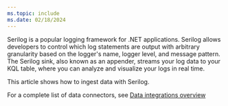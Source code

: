 ```yaml
---
ms.topic: include
ms.date: 02/18/2024
---
```


Serilog is a popular logging framework for .NET applications. Serilog allows developers to control which log statements are output with arbitrary granularity based on the logger's name, logger level, and message pattern. The Serilog sink, also known as an appender, streams your log data to your KQL table, where you can analyze and visualize your logs in real time.

This article shows how to ingest data with Serilog.

For a complete list of data connectors, see [Data integrations overview](../integrate-data-overview?tabs=connectors)